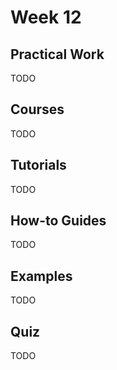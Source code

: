# Week 12

## Practical Work

TODO

## Courses

TODO

## Tutorials

TODO

## How-to Guides

TODO

## Examples

TODO

## Quiz

TODO
